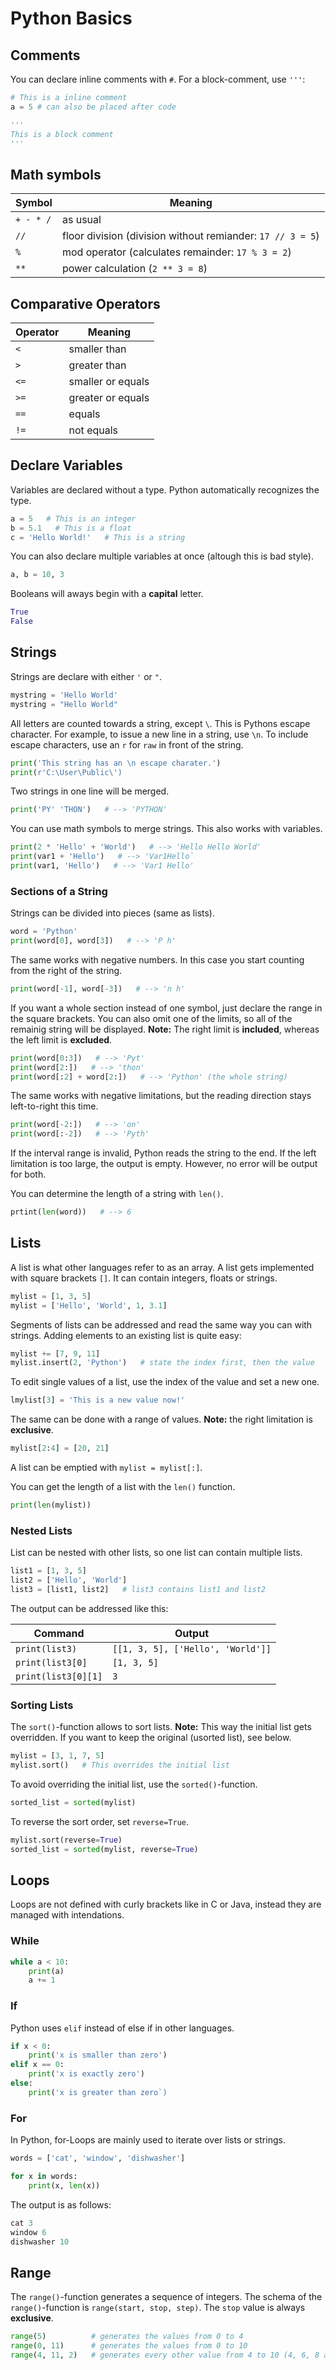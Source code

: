
# Python Basics



## Comments

You can declare inline comments with `#`.
For a block-comment, use `'''`:

```python
# This is a inline comment
a = 5 # can also be placed after code

'''
This is a block comment
'''
```



## Math symbols

Symbol | Meaning
--- | ---
`+ - * /` | as usual
`//` | floor division (division without remiander: `17 // 3 = 5`)
`%` | mod operator (calculates remainder: `17 % 3 = 2`)
`**` | power calculation (`2 ** 3 = 8`)



## Comparative Operators

Operator | Meaning
--- | ---
`<` | smaller than
`>` | greater than
`<=` | smaller or equals
`>=` | greater or equals
`==` | equals
`!=` | not equals



## Declare Variables

Variables are declared without a type. Python automatically recognizes the type.

```python
a = 5   # This is an integer
b = 5.1   # This is a float
c = 'Hello World!'   # This is a string
```

You can also declare multiple variables at once (altough this is bad style).

```python
a, b = 10, 3
```

Booleans will aways begin with a __capital__ letter.

```python
True
False
```



## Strings

Strings are declare with either `'` or `"`.

```python
mystring = 'Hello World'
mystring = "Hello World"
```

All letters are counted towards a string, except `\`. This is Pythons escape character.
For example, to issue a new line in a string, use `\n`.
To include escape characters, use an `r` for `raw` in front of the string.

```python
print('This string has an \n escape charater.')
print(r'C:\User\Public\')
```

Two strings in one line will be merged.

```python
print('PY' 'THON')   # --> 'PYTHON'
```

You can use math symbols to merge strings.
This also works with variables.

```python
print(2 * 'Hello' + 'World')   # --> 'Hello Hello World'
print(var1 + 'Hello')   # --> 'Var1Hello`
print(var1, 'Hello')   # --> 'Var1 Hello'
```

### Sections of a String

Strings can be divided into pieces (same as lists).

```python
word = 'Python'
print(word[0], word[3])   # --> 'P h'
```

The same works with negative numbers. In this case you start counting from the right of the string.

```python
print(word[-1], word[-3])   # --> 'n h'
```

If you want a whole section instead of one symbol, just declare the range in the square brackets.
You can also omit one of the limits, so all of the remainig string will be displayed.
__Note:__ The right limit is __included__, whereas the left limit is __excluded__.

```python
print(word[0:3])   # --> 'Pyt'
print(word[2:])   # --> 'thon'
print(word[:2] + word[2:])   # --> 'Python' (the whole string)
```

The same works with negative limitations, but the reading direction stays left-to-right this time.

```python
print(word[-2:])   # --> 'on'
print(word[:-2])   # --> 'Pyth'
```

If the interval range is invalid, Python reads the string to the end. If the left limitation is too large, the output is empty.
However, no error will be output for both.

You can determine the length of a string with `len()`.

```python
prtint(len(word))   # --> 6
```



## Lists

A list is what other languages refer to as an array.
A list gets implemented with square brackets `[]`.
It can contain integers, floats or strings.

```python
mylist = [1, 3, 5]
mylist = ['Hello', 'World', 1, 3.1]
```

Segments of lists can be addressed and read the same way you can with strings.
Adding elements to an existing list is quite easy:

```python
mylist += [7, 9, 11]
mylist.insert(2, 'Python')   # state the index first, then the value
```

To edit single values of a list, use the index of the value and set a new one.

```python
lmylist[3] = 'This is a new value now!'
```

The same can be done with a range of values.
__Note:__ the right limitation is __exclusive__.

```python
mylist[2:4] = [20, 21]
```

A list can be emptied with `mylist = mylist[:]`.

You can get the length of a list with the `len()` function.

```python
print(len(mylist))
```



### Nested Lists

List can be nested with other lists, so one list can contain multiple lists.

```python
list1 = [1, 3, 5]
list2 = ['Hello', 'World']
list3 = [list1, list2]   # list3 contains list1 and list2
```

The output can be addressed like this:

Command | Output
--- | ---
`print(list3)` | `[[1, 3, 5], ['Hello', 'World']]`
`print(list3[0]` |  `[1, 3, 5]`
`print(list3[0][1]` | `3`



### Sorting Lists

The `sort()`-function allows to sort lists.
__Note:__ This way the initial list gets overridden. If you want to keep the original (usorted list), see below.

```python
mylist = [3, 1, 7, 5]
mylist.sort()   # This overrides the initial list
```

To avoid overriding the initial list, use the `sorted()`-function.

```python
sorted_list = sorted(mylist)
```

To reverse the sort order, set `reverse=True`.


```python
mylist.sort(reverse=True)
sorted_list = sorted(mylist, reverse=True)
```



## Loops

Loops are not defined with curly brackets like in C or Java, instead they are managed with intendations.

### While

```python
while a < 10:
	print(a)
	a += 1
```



### If

Python uses `elif` instead of else if in other languages.

```python
if x < 0:
	print('x is smaller than zero')
elif x == 0:
	print('x is exactly zero')
else:
	print('x is greater than zero`)
```



### For

In Python, for-Loops are mainly used to iterate over lists or strings.

```python
words = ['cat', 'window', 'dishwasher']

for x in words:
	print(x, len(x))
```

The output is as follows:

```python
cat 3
window 6
dishwasher 10
```



## Range

The `range()`-function generates a sequence of integers.
The schema of the `range()`-function is `range(start, stop, step)`.
The `stop` value is always __exclusive__.

```python
range(5)          # generates the values from 0 to 4
range(0, 11)      # generates the values from 0 to 10
range(4, 11, 2)   # generates every other value from 4 to 10 (4, 6, 8 and 10)
```
